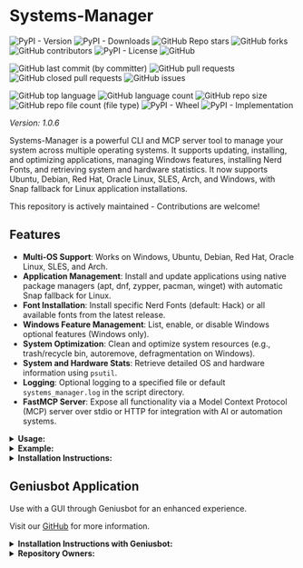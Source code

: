 # Systems-Manager

![PyPI - Version](https://img.shields.io/pypi/v/systems-manager)
![PyPI - Downloads](https://img.shields.io/pypi/dd/systems-manager)
![GitHub Repo stars](https://img.shields.io/github/stars/Knuckles-Team/systems-manager)
![GitHub forks](https://img.shields.io/github/forks/Knuckles-Team/systems-manager)
![GitHub contributors](https://img.shields.io/github/contributors/Knuckles-Team/systems-manager)
![PyPI - License](https://img.shields.io/pypi/l/systems-manager)
![GitHub](https://img.shields.io/github/license/Knuckles-Team/systems-manager)

![GitHub last commit (by committer)](https://img.shields.io/github/last-commit/Knuckles-Team/systems-manager)
![GitHub pull requests](https://img.shields.io/github/issues-pr/Knuckles-Team/systems-manager)
![GitHub closed pull requests](https://img.shields.io/github/issues-pr-closed/Knuckles-Team/systems-manager)
![GitHub issues](https://img.shields.io/github/issues/Knuckles-Team/systems-manager)

![GitHub top language](https://img.shields.io/github/languages/top/Knuckles-Team/systems-manager)
![GitHub language count](https://img.shields.io/github/languages/count/Knuckles-Team/systems-manager)
![GitHub repo size](https://img.shields.io/github/repo-size/Knuckles-Team/systems-manager)
![GitHub repo file count (file type)](https://img.shields.io/github/directory-file-count/Knuckles-Team/systems-manager)
![PyPI - Wheel](https://img.shields.io/pypi/wheel/systems-manager)
![PyPI - Implementation](https://img.shields.io/pypi/implementation/systems-manager)

*Version: 1.0.6*

Systems-Manager is a powerful CLI and MCP server tool to manage your system across multiple operating systems. It supports updating, installing, and optimizing applications, managing Windows features, installing Nerd Fonts, and retrieving system and hardware statistics. It now supports Ubuntu, Debian, Red Hat, Oracle Linux, SLES, Arch, and Windows, with Snap fallback for Linux application installations.

This repository is actively maintained - Contributions are welcome!

## Features

- **Multi-OS Support**: Works on Windows, Ubuntu, Debian, Red Hat, Oracle Linux, SLES, and Arch.
- **Application Management**: Install and update applications using native package managers (apt, dnf, zypper, pacman, winget) with automatic Snap fallback for Linux.
- **Font Installation**: Install specific Nerd Fonts (default: Hack) or all available fonts from the latest release.
- **Windows Feature Management**: List, enable, or disable Windows optional features (Windows only).
- **System Optimization**: Clean and optimize system resources (e.g., trash/recycle bin, autoremove, defragmentation on Windows).
- **System and Hardware Stats**: Retrieve detailed OS and hardware information using `psutil`.
- **Logging**: Optional logging to a specified file or default `systems_manager.log` in the script directory.
- **FastMCP Server**: Expose all functionality via a Model Context Protocol (MCP) server over stdio or HTTP for integration with AI or automation systems.

<details>
  <summary><b>Usage:</b></summary>

| Short Flag | Long Flag           | Description                                              |
|------------|---------------------|----------------------------------------------------------|
| -h         | --help              | See usage for script                                     |
| -c         | --clean             | Clean Recycle/Trash bin                                  |
| -e         | --enable-features   | Enable Windows features (comma-separated, Windows only)   |
| -d         | --disable-features  | Disable Windows features (comma-separated, Windows only)  |
| -l         | --list-features     | List all Windows features and their status (Windows only) |
| -f         | --fonts             | Install Nerd Fonts (comma-separated, e.g., Hack,Meslo or 'all'; default: Hack) |
| -i         | --install           | Install applications (comma-separated, e.g., python3,git) |
| -p         | --python            | Install Python modules (comma-separated)                  |
| -s         | --silent            | Suppress output to stdout                                 |
| -u         | --update            | Update applications and Operating System                 |
| -o         | --optimize          | Optimize system (e.g., autoremove, clean cache, defrag)   |
|            | --os-stats          | Print OS statistics (e.g., system, release, version)      |
|            | --hw-stats          | Print hardware statistics (e.g., CPU, memory, disk)       |
|            | --log-file          | Log to specified file (default: systems_manager.log)      |

</details>

<details>
  <summary><b>Example:</b></summary>

```bash
systems-manager --fonts Hack,Meslo --update --clean --python geniusbot --install python3,git --enable-features Microsoft-Hyper-V-All,Containers --log-file /path/to/log.log
```

</details>

<details>
  <summary><b>Installation Instructions:</b></summary>

### Install Python Package

```bash
python -m pip install systems-manager
```

or

```bash
uv pip install --upgrade systems-manager
```

### Dependencies

The following Python packages are automatically installed if missing:
- `distro`: For Linux distribution detection.
- `psutil`: For system and hardware statistics.
- `requests`: For downloading Nerd Fonts.
- `fastmcp`: For MCP server functionality (required for `systems-manager-mcp`).

### Use with AI (MCP Server)

Configure `mcp.json` to integrate with AI systems:

```json
{
  "mcpServers": {
    "systems_manager": {
      "command": "uv",
      "args": [
        "run",
        "--with",
        "systems-manager",
        "systems-manager-mcp"
      ],
      "env": {
        "SILENT": "False",
        "LOG_FILE": "~/Documents/systems_manager_mcp.log"
      },
      "timeout": 200000
    }
  }
}
```

Run the MCP server:

```bash
systems-manager-mcp --transport http --host 0.0.0.0 --port 8003
```

Available MCP tools:
- `install_applications`: Install applications with Snap fallback (Linux).
- `update`: Update system and applications.
- `clean`: Clean system resources (e.g., trash/recycle bin).
- `optimize`: Optimize system (e.g., autoremove, defrag on Windows).
- `install_python_modules`: Install Python modules via pip.
- `install_fonts`: Install specified Nerd Fonts (default: Hack) or all fonts.
- `get_os_stats`: Retrieve OS statistics.
- `get_hardware_stats`: Retrieve hardware statistics.
- `list_windows_features`: List Windows features (Windows only).
- `enable_windows_features`: Enable Windows features (Windows only).
- `disable_windows_features`: Disable Windows features (Windows only).

### Deploy MCP Server as a Container

```bash
docker pull knucklessg1/systems-manager:latest
```

Modify the `compose.yml`:

```yaml
services:
  systems-manager-mcp:
    image: knucklessg1/systems-manager:latest
    environment:
      - HOST=0.0.0.0
      - PORT=8003
      - SILENT=False
      - LOG_FILE=/var/log/systems_manager_mcp.log
    ports:
      - 8003:8003
    volumes:
      - /path/to/log:/var/log
```

</details>

## Geniusbot Application

Use with a GUI through Geniusbot for an enhanced experience.

Visit our [GitHub](https://github.com/Knuckles-Team/geniusbot) for more information.

<details>
  <summary><b>Installation Instructions with Geniusbot:</b></summary>

Install Python Package

```bash
python -m pip install geniusbot
```

or

```bash
uv pip install --upgrade geniusbot
```

</details>

<details>
  <summary><b>Repository Owners:</b></summary>

<img width="100%" height="180em" src="https://github-readme-stats.vercel.app/api?username=Knucklessg1&show_icons=true&hide_border=true&&count_private=true&include_all_commits=true" />

![GitHub followers](https://img.shields.io/github/followers/Knucklessg1)
![GitHub User's stars](https://img.shields.io/github/stars/Knucklessg1)
</details>
